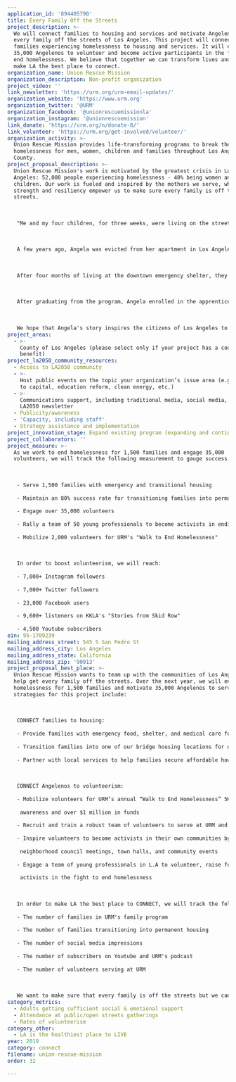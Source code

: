 ```yaml
---
application_id: '894405790'
title: Every Family Off the Streets
project_description: >-
  We will connect families to housing and services and motivate Angelenos to get
  every family off the streets of Los Angeles. This project will connect 1,500
  families experiencing homelessness to housing and services. It will empower
  35,000 Angelenos to volunteer and become active participants in the fight to
  end homelessness. We believe that together we can transform lives and help
  make LA the best place to connect.
organization_name: Union Rescue Mission
organization_description: Non-profit organization
project_video: ''
link_newsletter: 'https://urm.org/urm-email-updates/'
organization_website: 'https://www.urm.org'
organization_twitter: '@URM'
organization_facebook: '@unionrescuemissionla'
organization_instagram: '@unionrescuemission'
link_donate: 'https://urm.org/n/donate-8/'
link_volunteer: 'https://urm.org/get-involved/volunteer/'
organization_activity: >-
  Union Rescue Mission provides life-transforming programs to break the cycle of
  homelessness for men, women, children and families throughout Los Angeles
  County.
project_proposal_description: >-
  Union Rescue Mission's work is motivated by the greatest crisis in Los
  Angeles: 52,000 people experiencing homelessness - 40% being women and
  children. Our work is fueled and inspired by the mothers we serve, whose
  strength and resiliency empower us to make sure every family is off the
  streets.
   
   
   
   "Me and my four children, for three weeks, were living on the streets of Los Angeles with no resources, with nowhere to go. That was the most challenging period of my life."
   
   
   
   A few years ago, Angela was evicted from her apartment in Los Angeles due to mismanagement. For three weeks she and her four children stayed in motels, slept on buses, trains and anywhere they could find to simply stay out of the cold. "That was the biggest challenge of my life. For a mom not to be able to provide a roof over her kids' head. But I had to keep striving, and I had to be strong." One night, while sleeping at Union Station, a group of police officers offered to help. They brought her to Union Rescue Mission. 
   
   
   
   After four months of living at the downtown emergency shelter, they were transferred to Hope Gardens Family Center, "a land of hope," recalls Angela, "I found serenity here, I found my healing." Through the recovery program, Angela was able to heal from past traumas of domestic violence, financial crisis, and broken relationships. Her kids returned to school and have the chance to live in a healthy, nurturing environment that every child deserves. "When I look at my kids now, I see happiness, I see contentment," Angela says. 
   
   
   
   After graduating from the program, Angela enrolled in the apprenticeship program at Hope Gardens and has a desire to help women and children recover from domestic violence. She is currently training for full-time employment and continues to live at Hope Gardens with her children.
   
   
   
   We hope that Angela's story inspires the citizens of Los Angeles to advocate for and support the most vulnerable women and children in our city.
project_areas:
  - >-
    County of Los Angeles (please select only if your project has a countywide
    benefit)
project_la2050_community_resources:
  - Access to LA2050 community
  - >-
    Host public events on the topic your organization’s issue area (e.g. access
    to capital, education reform, clean energy, etc.) 
  - >-
    Communications support, including traditional media, social media, and
    LA2050 newsletter
  - Publicity/awareness
  - 'Capacity, including staff'
  - Strategy assistance and implementation
project_innovation_stage: Expand existing program (expanding and continuing ongoing successful projects)
project_collaborators: ''
project_measure: >-
  As we work to end homelessness for 1,500 families and engage 35,000
  volunteers, we will track the following measurement to gauge success:
   
   
   
   - Serve 1,500 families with emergency and transitional housing
   
   - Maintain an 80% success rate for transitioning families into permanent housing
   
   - Engage over 35,000 volunteers
   
   - Rally a team of 50 young professionals to become activists in ending homelessness
   
   - Mobilize 2,000 volunteers for URM's "Walk to End Homelessness"
   
   
   
   In order to boost volunteerism, we will reach:
   
   - 7,000+ Instagram followers
   
   - 7,000+ Twitter followers
   
   - 23,000 Facebook users
   
   - 9,600+ listeners on KKLA's "Stories from Skid Row"
   
   - 4,500 Youtube subscribers
ein: 95-1709239
mailing_address_street: 545 S San Pedro St
mailing_address_city: Los Angeles
mailing_address_state: California
mailing_address_zip: '90013'
project_proposal_best_place: >-
  Union Rescue Mission wants to team up with the communities of Los Angeles to
  help get every family off the streets. Over the next year, we will end
  homelessness for 1,500 families and motivate 35,000 Angelenos to service. Our
  strategies for this project include:
   
   
   
   CONNECT families to housing:
   
   - Provide families with emergency food, shelter, and medical care for up to 90 days
   
   - Transition families into one of our bridge housing locations for up to 2 years
   
   - Partner with local services to help families secure affordable housing
   
   
   
   CONNECT Angelenos to volunteerism:
   
   - Mobilize volunteers for URM’s annual “Walk to End Homelessness” 5K to raise 
   
    awareness and over $1 million in funds
   
   - Recruit and train a robust team of volunteers to serve at URM and throughout the city
   
   - Inspire volunteers to become activists in their own communities by participating in
   
    neighborhood council meetings, town halls, and community events
   
   - Engage a team of young professionals in L.A to volunteer, raise funds and become digital
   
    activists in the fight to end homelessness
   
   
   
   In order to make LA the best place to CONNECT, we will track the following measurements to gauge our success:
   
   - The number of families in URM's family program
   
   - The number of families transitioning into permanent housing
   
   - The number of social media impressions
   
   - The number of subscribers on Youtube and URM's podcast
   
   - The number of volunteers serving at URM
   
   
   
   We want to make sure that every family is off the streets but we can't do this alone. We NEED the communities of Los Angeles to help us end family homelessness in our city. URM's priority is connecting caring citizens and local communities with opportunities for service. It gives all of us the chance to work together to transform Los Angeles into a place where everyone deserves to thrive.
category_metrics:
  - Adults getting sufficient social & emotional support
  - Attendance at public/open streets gatherings
  - Rates of volunteerism
category_other:
  - LA is the healthiest place to LIVE
year: 2019
category: connect
filename: union-rescue-mission
order: 32

---
```

